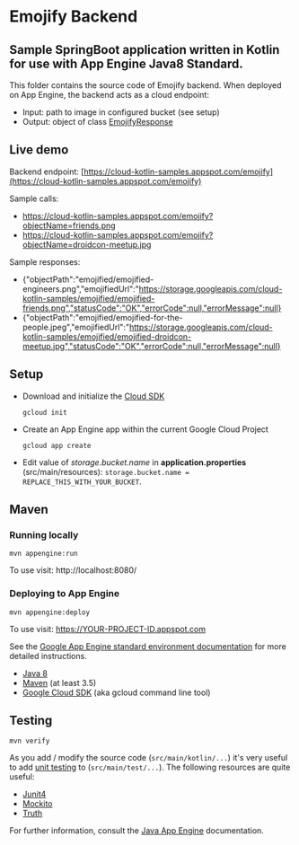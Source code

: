 Emojify Backend
===

## Sample SpringBoot application written in Kotlin for use with App Engine Java8 Standard.
This folder contains the source code of Emojify backend. When deployed on App Engine, the backend acts as a cloud endpoint:
* Input: path to image in configured bucket (see setup)
* Output: object of class [EmojifyResponse](src/main/kotlin/com/google/cloud/kotlin/emojify/EmojifyController.kt)

## Live demo

Backend endpoint: [https://cloud-kotlin-samples.appspot.com/emojify](https://cloud-kotlin-samples.appspot.com/emojify)

Sample calls: 
* https://cloud-kotlin-samples.appspot.com/emojify?objectName=friends.png 
* https://cloud-kotlin-samples.appspot.com/emojify?objectName=droidcon-meetup.jpg

Sample responses:
* {"objectPath":"emojified/emojified-engineers.png","emojifiedUrl":"https://storage.googleapis.com/cloud-kotlin-samples/emojified/emojified-friends.png","statusCode":"OK","errorCode":null,"errorMessage":null}
* {"objectPath":"emojified/emojified-for-the-people.jpeg","emojifiedUrl":"https://storage.googleapis.com/cloud-kotlin-samples/emojified/emojified-droidcon-meetup.jpg","statusCode":"OK","errorCode":null,"errorMessage":null}

## Setup

* Download and initialize the [Cloud SDK](https://cloud.google.com/sdk/)

    `gcloud init`

* Create an App Engine app within the current Google Cloud Project

    `gcloud app create`

* Edit value of *storage.bucket.name* in **application.properties** (src/main/resources): `storage.bucket.name = REPLACE_THIS_WITH_YOUR_BUCKET`.

## Maven
### Running locally

`mvn appengine:run`

To use visit: http://localhost:8080/

### Deploying to App Engine

`mvn appengine:deploy`

To use visit:  https://YOUR-PROJECT-ID.appspot.com

See the [Google App Engine standard environment documentation][ae-docs] for more
detailed instructions.

[ae-docs]: https://cloud.google.com/appengine/docs/java/

* [Java 8](http://www.oracle.com/technetwork/java/javase/downloads/index.html)
* [Maven](https://maven.apache.org/download.cgi) (at least 3.5)
* [Google Cloud SDK](https://cloud.google.com/sdk/) (aka gcloud command line tool)

## Testing

`mvn verify`

As you add / modify the source code (`src/main/kotlin/...`) it's very useful to add [unit testing](https://cloud.google.com/appengine/docs/java/tools/localunittesting)
to (`src/main/test/...`).  The following resources are quite useful:

* [Junit4](http://junit.org/junit4/)
* [Mockito](http://mockito.org/)
* [Truth](http://google.github.io/truth/)


For further information, consult the
[Java App Engine](https://developers.google.com/appengine/docs/java/overview) documentation.

